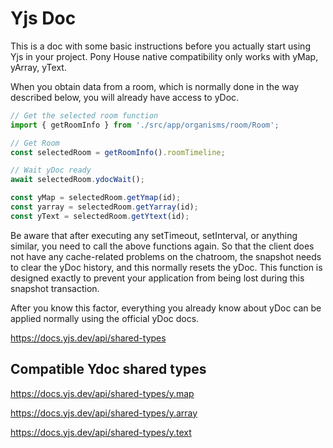 # Yjs Doc

This is a doc with some basic instructions before you actually start using Yjs in your project. Pony House native compatibility only works with yMap, yArray, yText.

When you obtain data from a room, which is normally done in the way described below, you will already have access to yDoc.

```js
// Get the selected room function
import { getRoomInfo } from './src/app/organisms/room/Room';

// Get Room
const selectedRoom = getRoomInfo().roomTimeline;

// Wait yDoc ready
await selectedRoom.ydocWait();

const yMap = selectedRoom.getYmap(id);
const yarray = selectedRoom.getYarray(id);
const yText = selectedRoom.getYtext(id);
```

Be aware that after executing any setTimeout, setInterval, or anything similar, you need to call the above functions again.
So that the client does not have any cache-related problems on the chatroom, the snapshot needs to clear the yDoc history, and this normally resets the yDoc. This function is designed exactly to prevent your application from being lost during this snapshot transaction.

After you know this factor, everything you already know about yDoc can be applied normally using the official yDoc docs.

https://docs.yjs.dev/api/shared-types

## Compatible Ydoc shared types

https://docs.yjs.dev/api/shared-types/y.map

https://docs.yjs.dev/api/shared-types/y.array

https://docs.yjs.dev/api/shared-types/y.text
